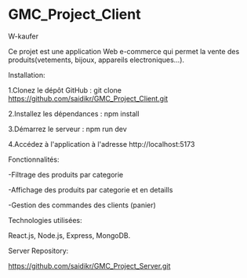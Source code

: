 # GMC_Project_Client


W-kaufer

Ce projet est une application Web e-commerce qui permet la vente des produits(vetements, bijoux, appareils electroniques...).


Installation:

1.Clonez le dépôt GitHub : git clone https://github.com/saidikr/GMC_Project_Client.git

2.Installez les dépendances : npm install

3.Démarrez le serveur : npm run dev

4.Accédez à l'application à l'adresse http://localhost:5173


Fonctionnalités:

-Filtrage des produits par categorie

-Affichage des produits par categorie et en detaills

-Gestion des commandes des clients (panier)


Technologies utilisées:

React.js,
Node.js,
Express,
MongoDB.

Server Repository: 

https://github.com/saidikr/GMC_Project_Server.git
